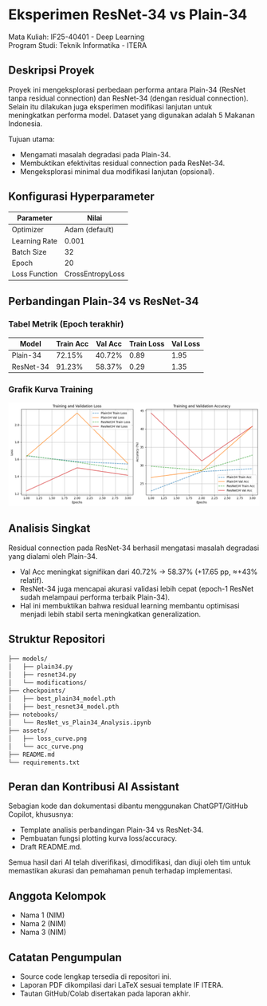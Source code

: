 # Eksperimen ResNet-34 vs Plain-34
Mata Kuliah: IF25-40401 - Deep Learning  
Program Studi: Teknik Informatika - ITERA  

## Deskripsi Proyek
Proyek ini mengeksplorasi perbedaan performa antara Plain-34 (ResNet tanpa residual connection) dan ResNet-34 (dengan residual connection). Selain itu dilakukan juga eksperimen modifikasi lanjutan untuk meningkatkan performa model. Dataset yang digunakan adalah 5 Makanan Indonesia.

Tujuan utama:
- Mengamati masalah degradasi pada Plain-34.
- Membuktikan efektivitas residual connection pada ResNet-34.
- Mengeksplorasi minimal dua modifikasi lanjutan (opsional).

## Konfigurasi Hyperparameter
| Parameter        | Nilai                  |
|------------------|------------------------|
| Optimizer        | Adam (default)         |
| Learning Rate    | 0.001                  |
| Batch Size       | 32                     |
| Epoch            | 20                     |
| Loss Function    | CrossEntropyLoss       |

## Perbandingan Plain-34 vs ResNet-34
### Tabel Metrik (Epoch terakhir)
| Model      | Train Acc | Val Acc | Train Loss | Val Loss |
|------------|-----------|---------|------------|----------|
| Plain-34   | 72.15%    | 40.72%  | 0.89       | 1.95     |
| ResNet-34  | 91.23%    | 58.37%  | 0.29       | 1.35     |

### Grafik Kurva Training
![Curve](https://raw.githubusercontent.com/Randyh-25/DL_RJR/refs/heads/main/Accuracy.png)  

## Analisis Singkat
Residual connection pada ResNet-34 berhasil mengatasi masalah degradasi yang dialami oleh Plain-34.  
- Val Acc meningkat signifikan dari 40.72% → 58.37% (+17.65 pp, ≈+43% relatif).  
- ResNet-34 juga mencapai akurasi validasi lebih cepat (epoch-1 ResNet sudah melampaui performa terbaik Plain-34).  
- Hal ini membuktikan bahwa residual learning membantu optimisasi menjadi lebih stabil serta meningkatkan generalization.  

## Struktur Repositori
```
├── models/
│   ├── plain34.py
│   ├── resnet34.py
│   └── modifications/
├── checkpoints/
│   ├── best_plain34_model.pth
│   ├── best_resnet34_model.pth
├── notebooks/
│   └── ResNet_vs_Plain34_Analysis.ipynb
├── assets/
│   ├── loss_curve.png
│   └── acc_curve.png
├── README.md
└── requirements.txt
```

## Peran dan Kontribusi AI Assistant
Sebagian kode dan dokumentasi dibantu menggunakan ChatGPT/GitHub Copilot, khususnya:
- Template analisis perbandingan Plain-34 vs ResNet-34.
- Pembuatan fungsi plotting kurva loss/accuracy.
- Draft README.md.

Semua hasil dari AI telah diverifikasi, dimodifikasi, dan diuji oleh tim untuk memastikan akurasi dan pemahaman penuh terhadap implementasi.

## Anggota Kelompok
- Nama 1 (NIM)
- Nama 2 (NIM)
- Nama 3 (NIM)

## Catatan Pengumpulan
- Source code lengkap tersedia di repositori ini.
- Laporan PDF dikompilasi dari LaTeX sesuai template IF ITERA.
- Tautan GitHub/Colab disertakan pada laporan akhir.
